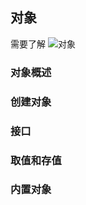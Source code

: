 ## 对象
需要了解
![对象](https://cdn.jsdelivr.net/gh/Vixcity/FigureBed/img/20220111171845.png)

### 对象概述
### 创建对象
### 接口
### 取值和存值
### 内置对象